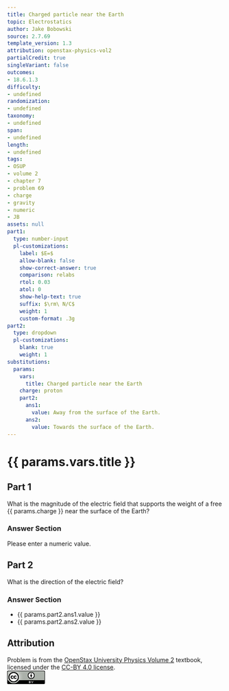 ```yaml
---
title: Charged particle near the Earth
topic: Electrostatics
author: Jake Bobowski
source: 2.7.69
template_version: 1.3
attribution: openstax-physics-vol2
partialCredit: true
singleVariant: false
outcomes:
- 18.6.1.3
difficulty:
- undefined
randomization:
- undefined
taxonomy:
- undefined
span:
- undefined
length:
- undefined
tags:
- OSUP
- volume 2
- chapter 7
- problem 69
- charge
- gravity
- numeric
- JB
assets: null
part1:
  type: number-input
  pl-customizations:
    label: $E=$
    allow-blank: false
    show-correct-answer: true
    comparison: relabs
    rtol: 0.03
    atol: 0
    show-help-text: true
    suffix: $\rm\ N/C$
    weight: 1
    custom-format: .3g
part2:
  type: dropdown
  pl-customizations:
    blank: true
    weight: 1
substitutions:
  params:
    vars:
      title: Charged particle near the Earth
    charge: proton
    part2:
      ans1:
        value: Away from the surface of the Earth.
      ans2:
        value: Towards the surface of the Earth.
---
```

# {{ params.vars.title }}

## Part 1

What is the magnitude of the electric field that supports the weight of a free {{ params.charge }} near the surface of the Earth?

### Answer Section

Please enter a numeric value.

## Part 2

What is the direction of the electric field?

### Answer Section

- {{ params.part2.ans1.value }}
- {{ params.part2.ans2.value }}

## Attribution

Problem is from the [OpenStax University Physics Volume 2](https://openstax.org/details/books/university-physics-volume-2) textbook, licensed under the [CC-BY 4.0 license](https://creativecommons.org/licenses/by/4.0/).<br>![Image representing the Creative Commons 4.0 BY license.](https://raw.githubusercontent.com/firasm/bits/master/by.png)